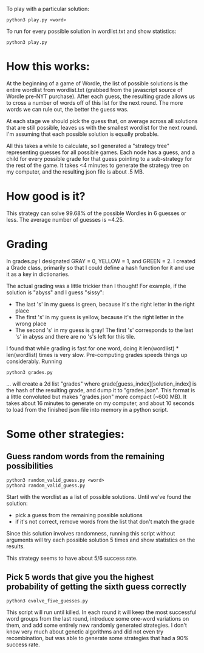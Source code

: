 To play with a particular solution:

    python3 play.py <word>

To run for every possible solution in wordlist.txt and show statistics:

    python3 play.py


# How this works:

At the beginning of a game of Wordle, the list of possible solutions is the entire wordlist from wordlist.txt (grabbed from the javascript source of Wordle pre-NYT purchase). After each guess, the resulting grade allows us to cross a number of words off of this list for the next round. The more words we can rule out, the better the guess was.

At each stage we should pick the guess that, on average across all solutions that are still possible, leaves us with the smallest wordlist for the next round. I'm assuming that each possible solution is equally probable.

All this takes a while to calculate, so I generated a "strategy tree" representing guesses for all possible games. Each node has a guess, and a child for every possible grade for that guess pointing to a sub-strategy for the rest of the game. It takes <4 minutes to generate the strategy tree on my computer, and the resulting json file is about .5 MB.

# How good is it?

This strategy can solve 99.68% of the possible Wordles in 6 guesses or less. The average number of guesses is ~4.25.

# Grading

In grades.py I designated GRAY = 0, YELLOW = 1, and GREEN = 2. I created a Grade class, primarily so that I could define a hash function for it and use it as a key in dictionaries.

The actual grading was a little trickier than I thought! For example, if the solution is "abyss" and I guess "sissy":

- The last 's' in my guess is green, because it's the right letter in the right place
- The first 's' in my guess is yellow, because it's the right letter in the wrong place
- The second 's' in my guess is gray! The first 's' corresponds to the last 's' in abyss and there are no 's's left for this tile.

I found that while grading is fast for one word, doing it len(wordlist) * len(wordlist) times is very slow. Pre-computing grades speeds things up considerably. Running

    python3 grades.py

... will create a 2d list "grades" where grade[guess_index][solution_index] is the hash of the resulting grade, and dump it to "grades.json". This format is a little convoluted but makes "grades.json" more compact (~600 MB). It takes about 16 minutes to generate on my computer, and about 10 seconds to load from the finished json file into memory in a python script.

# Some other strategies:

## Guess random words from the remaining possibilities

    python3 random_valid_guess.py <word>
    python3 random_valid_guess.py

Start with the wordlist as a list of possible solutions. Until we've found the solution:

- pick a guess from the remaining possible solutions
- if it's not correct, remove words from the list that don't match the grade

Since this solution involves randomness, running this script without arguments will try each possible solution 5 times and show statistics on the results.

This strategy seems to have about 5/6 success rate.

## Pick 5 words that give you the highest probability of getting the sixth guess correctly

    python3 evolve_five_guesses.py

This script will run until killed. In each round it will keep the most successful word groups from the last round, introduce some one-word variations on them, and add some entirely new randomly generated strategies. I don't know very much about genetic algorithms and did not even try recombination, but was able to generate some strategies that had a 90% success rate.

